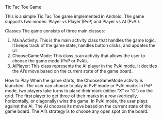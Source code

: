 Tic Tac Toe Game

This is a simple Tic Tac Toe game implemented in Android. The game supports two modes: Player vs Player (PvP) and Player vs AI (PvAi).

Classes
The game consists of three main classes:
1. MainActivity: This is the main activity class that handles the game logic. It keeps track of the game state, handles button clicks, and updates the UI.
2. ChooseGameMode: This class is an activity that allows the user to choose the game mode (PvP or PvAi).
3. AiPlayer: This class represents the AI player in the PvAi mode. It decides the AI’s move based on the current state of the game board.

How to Play
When the game starts, the ChooseGameMode activity is launched. The user can choose to play in PvP mode or PvAi mode.
In PvP mode, two players take turns to place their mark (either “X” or “O”) on the grid. The first player to get three of their marks in a row (vertically, horizontally, or diagonally) wins the game.
In PvAi mode, the user plays against the AI. The AI chooses its move based on the current state of the game board. The AI’s strategy is to choose any open spot on the board.

